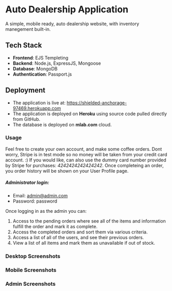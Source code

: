 # Auto Dealership Application

A simple, mobile ready, auto dealership website, with inventory manegement built-in. 

## Tech Stack

-  **Frontend**: EJS Templeting
-  **Backend**: Node.js, ExpressJS, Mongoose
-  **Database**: MongoDB
-  **Authentication**: Passport.js

## Deployment
-  The application is live at: https://shielded-anchorage-97469.herokuapp.com
-  The application is deployed on **Heroku** using source code pulled directly from GitHub.
-  The database is deployed on **mlab.com** cloud. 

### Usage

Feel free to create your own account, and make some coffee orders. Dont worry, Stripe is in test mode so no money will be taken from your credit card account. :) If you would like, can also use the dummy card number provided by Stripe for purchases: *4242424242424242*. Once completeing an order, you order history will be shown on your User Profile page.

##### Administrator login:
-  Email: admin@admin.com
-  Password: password

Once logging in as the admin you can:
1. Access to the pending orders where see all of the items and information fulfill the order and mark it as complete.
2. Access the completed orders and sort them via various criteria. 
3. Access a list of all of the users, and see their previous orders. 
4. View a list of all items and mark them as unavailable if out of stock.

### Desktop Screenshots


### Mobile Screenshots


### Admin Screenshots
